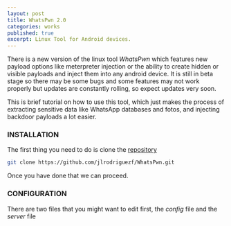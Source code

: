 ```yaml
---
layout: post
title: WhatsPwn 2.0
categories: works
published: true
excerpt: Linux Tool for Android devices.
---
```


There is a new version of the linux tool _WhatsPwn_ which features new payload options like meterpreter injection or the ability to create hidden or visible payloads and inject them into any android device.
It is still in beta stage so there may be some bugs and some features may not work properly but updates are constantly rolling, so expect updates very soon.

This is  brief tutorial on how to use this tool, which just makes the process of extracting sensitive data like WhatsApp databases and fotos, and injecting backdoor payloads a lot easier.

### INSTALLATION
The first thing you need to do is clone the [repository](https://github.com/jlrodriguezf/WhatsPwn "WhatsPwn Repository")

```bash
git clone https://github.com/jlrodriguezf/WhatsPwn.git
```

Once you have done that we can proceed.

### CONFIGURATION
There are two files that you might want to edit first, the _config_ file and the _server_ file
